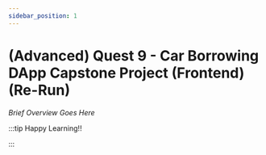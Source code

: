```yaml
---
sidebar_position: 1
---
```


# (Advanced) Quest 9 - Car Borrowing DApp Capstone Project (Frontend) (Re-Run)

_Brief Overview Goes Here_

:::tip Happy Learning!!

<QuestButton text="Go To Quest" link="" />

:::
